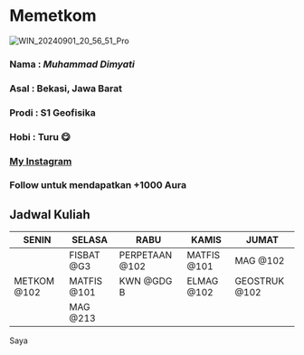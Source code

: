 # Memetkom

![WIN_20240901_20_56_51_Pro](https://github.com/user-attachments/assets/8d33ffaf-ef9f-4bad-b6f1-5847e918fba0)
### Nama : *Muhammad Dimyati*
### Asal : Bekasi, Jawa Barat
### Prodi : S1 Geofisika
### Hobi : Turu 😋
### [My Instagram](https://www.instagram.com/_dimyatiii)
### Follow untuk mendapatkan +1000 Aura 
## Jadwal Kuliah
| SENIN | SELASA | RABU | KAMIS | JUMAT |
| ----------- | ----------- | ----------- | ----------- | ----------- |
|   | FISBAT @G3 | PERPETAAN @102 | MATFIS @101 | MAG @102 |
| METKOM @102 | MATFIS @101 | KWN @GDG B | ELMAG @102 | GEOSTRUK @102 |
|   | MAG @213 |   |   |   |

Saya
